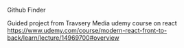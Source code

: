 Github Finder

Guided project from Travsery Media udemy course on react
https://www.udemy.com/course/modern-react-front-to-back/learn/lecture/14969700#overview
